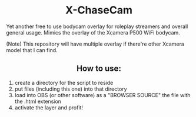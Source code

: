 <h1 align="center">  
   X-ChaseCam
</h1>

Yet another free to use bodycam overlay for roleplay streamers and overall general usage. Mimics the overlay of the Xcamera P500 WiFi bodycam.

(Note) This repository will have multiple overlay if there're other Xcamera model that I can find.

<h2 align="center">  
        How to use:
</h2>

1. create a directory for the script to reside
2. put files (including this one) into that directory
3. load into OBS (or other software) as a "BROWSER SOURCE" the file with the .html extension
4. activate the layer and profit!
